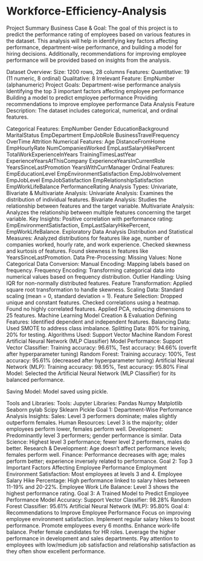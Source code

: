 # Workforce-Efficiency-Analysis

Project Summary
Business Case & Goal:
The goal of this project is to predict the performance rating of employees based on various features in the dataset. This analysis will help in identifying key factors affecting performance, department-wise performance, and building a model for hiring decisions. Additionally, recommendations for improving employee performance will be provided based on insights from the analysis.

Dataset Overview:
Size: 1200 rows, 28 columns
Features:
Quantitative: 19 (11 numeric, 8 ordinal)
Qualitative: 8
Irrelevant Feature: EmpNumber (alphanumeric)
Project Goals:
Department-wise performance analysis
Identifying the top 3 important factors affecting employee performance
Building a model to predict employee performance
Providing recommendations to improve employee performance
Data Analysis
Feature Description:
The dataset includes categorical, numerical, and ordinal features.

Categorical Features:
EmpNumber
Gender
EducationBackground
MaritalStatus
EmpDepartment
EmpJobRole
BusinessTravelFrequency
OverTime
Attrition
Numerical Features:
Age
DistanceFromHome
EmpHourlyRate
NumCompaniesWorked
EmpLastSalaryHikePercent
TotalWorkExperienceInYears
TrainingTimesLastYear
ExperienceYearsAtThisCompany
ExperienceYearsInCurrentRole
YearsSinceLastPromotion
YearsWithCurrManager
Ordinal Features:
EmpEducationLevel
EmpEnvironmentSatisfaction
EmpJobInvolvement
EmpJobLevel
EmpJobSatisfaction
EmpRelationshipSatisfaction
EmpWorkLifeBalance
PerformanceRating
Analysis Types:
Univariate, Bivariate & Multivariate Analysis:
Univariate Analysis: Examines the distribution of individual features.
Bivariate Analysis: Studies the relationship between features and the target variable.
Multivariate Analysis: Analyzes the relationship between multiple features concerning the target variable.
Key Insights:
Positive correlation with performance rating: EmpEnvironmentSatisfaction, EmpLastSalaryHikePercent, EmpWorkLifeBalance.
Exploratory Data Analysis
Distribution and Statistical Measures:
Analyzed distributions for features like age, number of companies worked, hourly rate, and work experience.
Checked skewness and kurtosis of features.
Found skewness in features like YearsSinceLastPromotion.
Data Pre-Processing:
Missing Values: None
Categorical Data Conversion:
Manual Encoding: Mapping labels based on frequency.
Frequency Encoding: Transforming categorical data into numerical values based on frequency distribution.
Outlier Handling: Using IQR for non-normally distributed features.
Feature Transformation: Applied square root transformation to handle skewness.
Scaling Data: Standard scaling (mean = 0, standard deviation = 1).
Feature Selection:
Dropped unique and constant features.
Checked correlations using a heatmap.
Found no highly correlated features.
Applied PCA, reducing dimensions to 25 features.
Machine Learning Model Creation & Evaluation
Defining Features: Identified dependent and independent features.
Balancing Data: Used SMOTE to address class imbalance.
Splitting Data: 80% for training, 20% for testing.
Algorithms Used:
Support Vector Machine
Random Forest
Artificial Neural Network (MLP Classifier)
Model Performance:
Support Vector Classifier: Training accuracy: 96.61%, Test accuracy: 94.66% (overfit after hyperparameter tuning)
Random Forest: Training accuracy: 100%, Test accuracy: 95.61% (decreased after hyperparameter tuning)
Artificial Neural Network (MLP): Training accuracy: 98.95%, Test accuracy: 95.80%
Final Model:
Selected the Artificial Neural Network (MLP Classifier) for its balanced performance.

Saving Model:
Model saved using pickle.

Tools and Libraries:
Tools:
Jupyter
Libraries:
Pandas
Numpy
Matplotlib
Seaborn
pylab
Scipy
Sklearn
Pickle
Goal 1: Department-Wise Performance Analysis
Insights:
Sales: Level 3 performers dominate; males slightly outperform females.
Human Resources: Level 3 is the majority; older employees perform lower, females perform well.
Development: Predominantly level 3 performers; gender performance is similar.
Data Science: Highest level 3 performance; fewer level 2 performers, males do better.
Research & Development: Age doesn’t affect performance levels; females perform well.
Finance: Performance decreases with age; males perform better; experience inversely related to performance.
Goal 2: Top 3 Important Factors Affecting Employee Performance
Employment Environment Satisfaction: Most employees at levels 3 and 4.
Employee Salary Hike Percentage: High performance linked to salary hikes between 11-19% and 20-22%.
Employee Work Life Balance: Level 3 shows the highest performance rating.
Goal 3: A Trained Model to Predict Employee Performance
Model Accuracy:
Support Vector Classifier: 98.28%
Random Forest Classifier: 95.61%
Artificial Neural Network (MLP): 95.80%
Goal 4: Recommendations to Improve Employee Performance
Focus on improving employee environment satisfaction.
Implement regular salary hikes to boost performance.
Promote employees every 6 months.
Enhance work-life balance.
Prefer female candidates for HR roles.
Leverage the higher performance in development and sales departments.
Pay attention to employees with low/medium job satisfaction and relationship satisfaction as they often show excellent performance.
